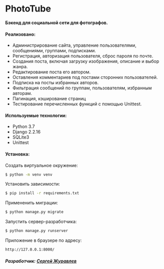 # PhotoTube
**Бэкенд для социальной сети для фотографов.**

#### Реализовано:
- Администрирование сайта, управление пользователями, сообщениями, группами, подписками.
- Регистрация, авторизация пользователя, сброс пароля по почте.
- Создания поста, включая загрузку изображения, описание и выбор жанра.
- Редактирование поста его автором.
- Оставления комментариев под постами сторонних пользователей.
- Подписка на посты избранных авторов.
- Фильтрация сообщений по группам, пользователям, избранным авторам.
- Пагинация, кэширование страниц
- Тестирование перечисленных функций с помощью Unittest.


#### Используемые технологии:
+ Python 3.7
+ Django 2.2.16
+ SQLite3
+ Unittest


#### Установка:
Создать виртуальное окружение:
```sh
$ python -m venv venv
```
Установить зависимости:
```sh
$ pip install -r requirements.txt
```
Примененить миграции:
```sh
$ python manage.py migrate
```
Запустить сервер-разработчика:
```sh
$ python manage.py runserver
```
Приложение в браузере по адресу:
```sh
http://127.0.0.1:8000/
```


##### Разработчик: [Сергей Журавлев](https://github.com/geocrane)